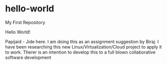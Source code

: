 # hello-world
My First Repository

Hello World!

Papijaid - Jide here. I am doing this as an assignment suggestion by Biraj.
I have been researching this new Linux/Virtualization/Cloud project to apply it to work.
Therer is an intention to develop this to a full blown collaborative software development

